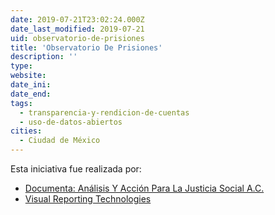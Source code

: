 ```yaml
---
date: 2019-07-21T23:02:24.000Z
date_last_modified: 2019-07-21
uid: observatorio-de-prisiones
title: 'Observatorio De Prisiones'
description: ''
type: 
website: 
date_ini: 
date_end: 
tags:
  - transparencia-y-rendicion-de-cuentas
  - uso-de-datos-abiertos
cities: 
  - Ciudad de México
---
```


Esta iniciativa fue realizada por:

- [Documenta: Análisis Y Acción Para La Justicia Social A.C.](/organizaciones/documenta-analisis-y-accion-para-la-justicia-social-a-c)
- [Visual Reporting Technologies](/organizaciones/visual-reporting-technologies)
